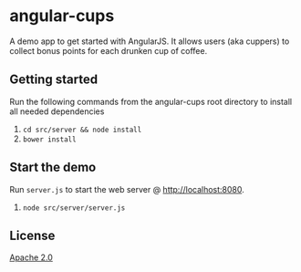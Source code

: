 # angular-cups

A demo app to get started with AngularJS. It allows users (aka cuppers) to collect bonus points for each drunken cup of coffee.

## Getting started

Run the following commands from the angular-cups root directory to install all needed dependencies

1. `cd src/server && node install`
2. `bower install`

## Start the demo

Run `server.js` to start the web server @ [http://localhost:8080](http://localhost:8080).

1. `node src/server/server.js`

## License
[Apache 2.0](http://www.apache.org/licenses/LICENSE-2.0)
